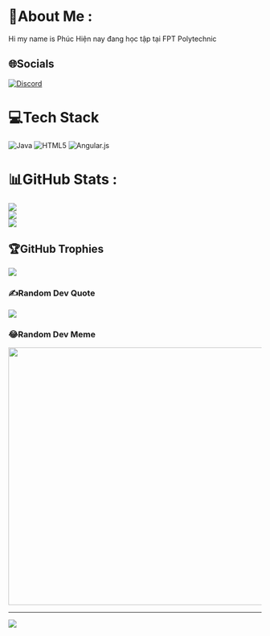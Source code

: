 # 💫About Me :

Hi my name is Phúc
Hiện nay đang học tập tại FPT Polytechnic

## 🌐Socials

[![Discord](https://img.shields.io/badge/Discord-%237289DA.svg?logo=discord&logoColor=white)](htttps://discord.gg/LKFG#2200)

# 💻Tech Stack

![Java](https://img.shields.io/badge/java-%23ED8B00.svg?style=for-the-badge&logo=java&logoColor=white) ![HTML5](https://img.shields.io/badge/html5-%23E34F26.svg?style=for-the-badge&logo=html5&logoColor=white) ![Angular.js](https://img.shields.io/badge/angular.js-%23E23237.svg?style=for-the-badge&logo=angularjs&logoColor=white)

# 📊GitHub Stats :

![](https://github-readme-stats.vercel.app/api?username=tonyphucvn&theme=gotham&hide_border=true&include_all_commits=true&count_private=false)<br/>
![](https://github-readme-streak-stats.herokuapp.com/?user=tonyphucvn&theme=gotham&hide_border=true)<br/>
![](https://github-readme-stats.vercel.app/api/top-langs/?username=tonyphucvn&theme=gotham&hide_border=true&include_all_commits=true&count_private=false&layout=compact)

## 🏆GitHub Trophies

![](https://github-trophies.vercel.app/?username=tonyphucvn&theme=radical&no-frame=false&no-bg=false&margin-w=4)

### ✍️Random Dev Quote

![](https://quotes-github-readme.vercel.app/api?type=vetical&theme=gruvbox)

### 😂Random Dev Meme

<img src="https://random-memer.herokuapp.com/" width="512px"/>

---

[![](https://visitcount.itsvg.in/api?id=tonyphucvn&icon=0&color=0)](https://visitcount.itsvg.in)

